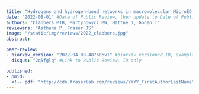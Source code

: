 ```yaml
---
title: "Hydrogens and hydrogen-bond networks in macromolecular MicroED data"
date: "2022-08-01" #Date of Public Review, then update to Date of Publication
authors: "Clabbers MTB, Martynowycz MW, Hattne J, Gonen T"
reviewers: "Asthana P, Fraser JS"
image: "/static/img/reviews/2022_clabbers.jpg"
abstract:

peer-review:
- biorxiv_version: "2022.04.08.487606v1" #biorxiv versioned ID, example "5533316v1"
  disqus: "2q5fglq" #Link to Public Review, ID only

published:
- pmid:
  <!-- pdf: "http://cdn.fraserlab.com/reviews/YYYY_FirstAuthorLastName" #full cdn link -->
---
```

